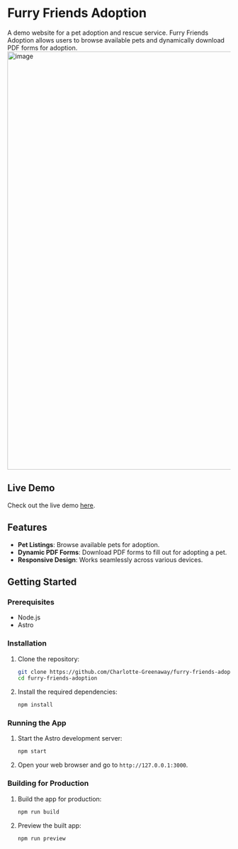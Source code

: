 # Furry Friends Adoption

A demo website for a pet adoption and rescue service. Furry Friends Adoption allows users to browse available pets and dynamically download PDF forms for adoption.
<img width="944" alt="image" src="https://github.com/user-attachments/assets/924f6c31-7e2d-4882-a23b-199593f57840">

## Live Demo

Check out the live demo [here](https://furry-friends.charlotte-greenaway.com/).

## Features

- **Pet Listings**: Browse available pets for adoption.
- **Dynamic PDF Forms**: Download PDF forms to fill out for adopting a pet.
- **Responsive Design**: Works seamlessly across various devices.

## Getting Started

### Prerequisites

- Node.js
- Astro

### Installation

1. Clone the repository:

    ```sh
    git clone https://github.com/Charlotte-Greenaway/furry-friends-adoption.git
    cd furry-friends-adoption
    ```

2. Install the required dependencies:

    ```sh
    npm install
    ```

### Running the App

1. Start the Astro development server:

    ```sh
    npm start
    ```

2. Open your web browser and go to `http://127.0.0.1:3000`.

### Building for Production

1. Build the app for production:

    ```sh
    npm run build
    ```

2. Preview the built app:

    ```sh
    npm run preview
    ```
